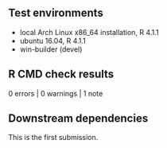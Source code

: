 ## Test environments
* local Arch Linux x86_64 installation, R 4.1.1
* ubuntu 16.04, R 4.1.1
* win-builder (devel)

## R CMD check results

0 errors | 0 warnings | 1 note

## Downstream dependencies
This is the first submission.
